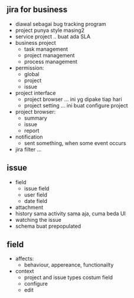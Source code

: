 ## jira for business
- diawal sebagai bug tracking program
- project punya style masing2
- service project .. buat ada SLA
- business project
    - task management
    - project management
    - process management
- permission:
    - global 
    - project
    - issue
- project interface
    - project browser ... ini yg dipake tiap hari
    - project setting ... ini buat configure project
- project browser:
    - summary 
    - issue
    - report
- notification
    - sent something, when some event occurs
- jira filter ...

## issue
- field
    - issue field
    - user field
    - date field
- attachment
- history sama activity sama aja, cuma beda UI
- watching the issue
- schema buat prepopulated

## field
- affects:
    - behaviour, appereance, functionailty
- context
    - project and issue types
costum field
    - configure
    - edit